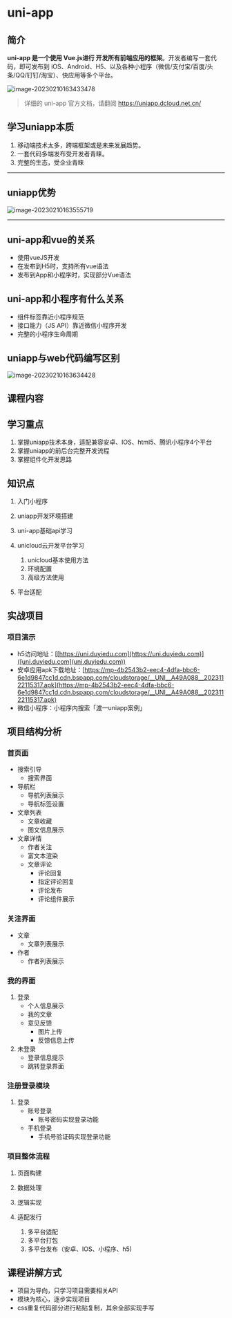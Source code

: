 # uni-app

## 简介

**uni-app 是一个使用 Vue.js进行 开发所有前端应用的框架**。开发者编写一套代码，即可发布到 iOS、Android、H5、以及各种小程序（微信/支付宝/百度/头条/QQ/钉钉/淘宝）、快应用等多个平台。


![image-20230210163433478](https://duyi-bucket.oss-cn-beijing.aliyuncs.com/uni/202302101634632.png)

> 详细的 uni-app 官方文档，请翻阅 https://uniapp.dcloud.net.cn/



## 学习uniapp本质

1. 移动端技术太多，跨端框架或是未来发展趋势。
2. 一套代码多端发布受开发者青睐。
3. 完整的生态，受企业青睐

---

## uniapp优势

![image-20230210163555719](https://duyi-bucket.oss-cn-beijing.aliyuncs.com/uni/202302101635823.png)


---

## uni-app和vue的关系

- 使用vueJS开发
- 在发布到H5时，支持所有vue语法
- 发布到App和小程序时，实现部分Vue语法



## uni-app和小程序有什么关系

- 组件标签靠近小程序规范
- 接口能力（JS API）靠近微信小程序开发
- 完整的小程序生命周期



## uniapp与web代码编写区别

![image-20230210163634428](https://duyi-bucket.oss-cn-beijing.aliyuncs.com/uni/202302101636556.png)



## 课程内容

## 学习重点

1. 掌握uniapp技术本身，适配兼容安卓、IOS、html5、腾讯小程序4个平台
2. 掌握uniapp的前后台完整开发流程
3. 掌握组件化开发思路

## 知识点

1. 入门小程序

2. uniapp开发环境搭建

3. uni-app基础api学习

4. unicloud云开发平台学习

   1. unicloud基本使用方法
   2. 环境配置
   3. 高级方法使用

5. 平台适配



## 实战项目

### 项目演示

- h5访问地址：[[https://uni.duyiedu.com](https://uni.duyiedu.com)]([uni.duyiedu.com](uni.duyiedu.com))
- 安卓应用apk下载地址：[https://mp-4b2543b2-eec4-4dfa-bbc6-6e1d9847cc1d.cdn.bspapp.com/cloudstorage/__UNI__A49A088__20231122115317.apk](https://mp-4b2543b2-eec4-4dfa-bbc6-6e1d9847cc1d.cdn.bspapp.com/cloudstorage/__UNI__A49A088__20231122115317.apk)
- 微信小程序：小程序内搜索「渡一uniapp案例」



## 项目结构分析

### 首页面

- 搜索引导
  - 搜索界面
- 导航栏
  - 导航列表展示
  - 导航标签设置
- 文章列表
  - 文章收藏
  - 图文信息展示
- 文章详情
  - 作者关注
  - 富文本渲染
  - 文章评论
    - 评论回复
    - 指定评论回复
    - 评论发布
    - 评论组件展示

### 关注界面

- 文章
  - 文章列表展示
- 作者
  - 作者列表展示

### 我的界面

1. 登录
   - 个人信息展示
   - 我的文章
   - 意见反馈
     - 图片上传
     - 反馈信息上传
2. 未登录
   - 登录信息提示
   - 跳转登录界面

### 注册登录模块

1. 登录
   - 账号登录
     - 账号密码实现登录功能
   - 手机登录	
     - 手机号验证码实现登录功能

### 项目整体流程

1. 页面构建

2. 数据处理

3. 逻辑实现

4. 适配发行

   1. 多平台适配
   2. 多平台打包
   3. 多平台发布（安卓、IOS、小程序、h5)

   

## 课程讲解方式

- 项目为导向，只学习项目需要相关API
- 模块为核心，逐步实现项目
- css重复代码部分进行粘贴复制，其余全部实现手写
